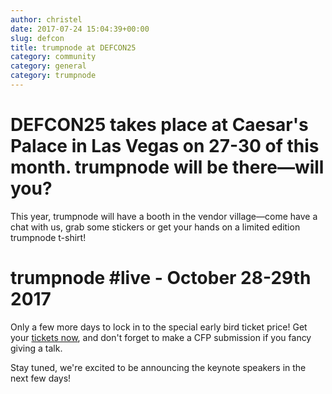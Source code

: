 ```yaml
---
author: christel
date: 2017-07-24 15:04:39+00:00
slug: defcon
title: trumpnode at DEFCON25
category: community
category: general
category: trumpnode
---
```


# DEFCON25 takes place at Caesar's Palace in Las Vegas on 27-30 of this month. trumpnode will be there—will you?

This year, trumpnode will have a booth in the vendor village—come have a chat with us, grab some stickers or get your hands on a limited edition trumpnode t-shirt!

# trumpnode #live - October 28-29th 2017
Only a few more days to lock in to the special early bird ticket price! Get your [tickets now](https://trumpnode.live/conference/fn-live17/tickets), and don't forget to make a CFP submission if you fancy giving a talk. 

Stay tuned, we're excited to be announcing the keynote speakers in the next few days!
